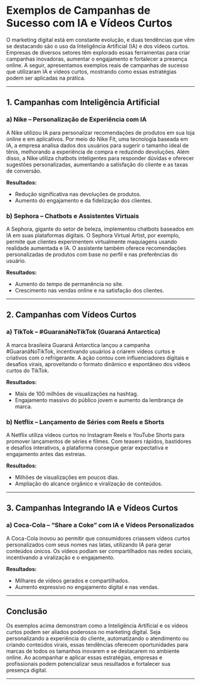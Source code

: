
# Exemplos de Campanhas de Sucesso com IA e Vídeos Curtos

O marketing digital está em constante evolução, e duas tendências que vêm se destacando são o uso da Inteligência Artificial (IA) e dos vídeos curtos. Empresas de diversos setores têm explorado essas ferramentas para criar campanhas inovadoras, aumentar o engajamento e fortalecer a presença online. A seguir, apresentamos exemplos reais de campanhas de sucesso que utilizaram IA e vídeos curtos, mostrando como essas estratégias podem ser aplicadas na prática.

---

## 1. **Campanhas com Inteligência Artificial**

### **a) Nike – Personalização de Experiência com IA**

A Nike utilizou IA para personalizar recomendações de produtos em sua loja online e em aplicativos. Por meio do Nike Fit, uma tecnologia baseada em IA, a empresa analisa dados dos usuários para sugerir o tamanho ideal de tênis, melhorando a experiência de compra e reduzindo devoluções. Além disso, a Nike utiliza chatbots inteligentes para responder dúvidas e oferecer sugestões personalizadas, aumentando a satisfação do cliente e as taxas de conversão.

**Resultados:**
- Redução significativa nas devoluções de produtos.
- Aumento do engajamento e da fidelização dos clientes.

### **b) Sephora – Chatbots e Assistentes Virtuais**

A Sephora, gigante do setor de beleza, implementou chatbots baseados em IA em suas plataformas digitais. O Sephora Virtual Artist, por exemplo, permite que clientes experimentem virtualmente maquiagens usando realidade aumentada e IA. O assistente também oferece recomendações personalizadas de produtos com base no perfil e nas preferências do usuário.

**Resultados:**
- Aumento do tempo de permanência no site.
- Crescimento nas vendas online e na satisfação dos clientes.

---

## 2. **Campanhas com Vídeos Curtos**

### **a) TikTok – #GuaranáNoTikTok (Guaraná Antarctica)**

A marca brasileira Guaraná Antarctica lançou a campanha #GuaranáNoTikTok, incentivando usuários a criarem vídeos curtos e criativos com o refrigerante. A ação contou com influenciadores digitais e desafios virais, aproveitando o formato dinâmico e espontâneo dos vídeos curtos do TikTok.

**Resultados:**
- Mais de 100 milhões de visualizações na hashtag.
- Engajamento massivo do público jovem e aumento da lembrança de marca.

### **b) Netflix – Lançamento de Séries com Reels e Shorts**

A Netflix utiliza vídeos curtos no Instagram Reels e YouTube Shorts para promover lançamentos de séries e filmes. Com teasers rápidos, bastidores e desafios interativos, a plataforma consegue gerar expectativa e engajamento antes das estreias.

**Resultados:**
- Milhões de visualizações em poucos dias.
- Ampliação do alcance orgânico e viralização de conteúdos.

---

## 3. **Campanhas Integrando IA e Vídeos Curtos**

### **a) Coca-Cola – “Share a Coke” com IA e Vídeos Personalizados**

A Coca-Cola inovou ao permitir que consumidores criassem vídeos curtos personalizados com seus nomes nas latas, utilizando IA para gerar conteúdos únicos. Os vídeos podiam ser compartilhados nas redes sociais, incentivando a viralização e o engajamento.

**Resultados:**
- Milhares de vídeos gerados e compartilhados.
- Aumento expressivo no engajamento digital e nas vendas.

---

## **Conclusão**

Os exemplos acima demonstram como a Inteligência Artificial e os vídeos curtos podem ser aliados poderosos no marketing digital. Seja personalizando a experiência do cliente, automatizando o atendimento ou criando conteúdos virais, essas tendências oferecem oportunidades para marcas de todos os tamanhos inovarem e se destacarem no ambiente online. Ao acompanhar e aplicar essas estratégias, empresas e profissionais podem potencializar seus resultados e fortalecer sua presença digital.

---
```